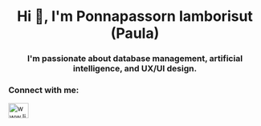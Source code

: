<h1 align="center">Hi 👋, I'm Ponnapassorn Iamborisut (Paula)</h1>
<h3 align="center">I'm passionate about database management, artificial intelligence, and UX/UI design.</h3>

<h3 align="left">Connect with me:</h3>
<p align="left">
<a href="https://linkedin.com/in/www.linkedin.com/in/ponnapassorn-iamborisut" target="blank"><img align="center" src="https://raw.githubusercontent.com/rahuldkjain/github-profile-readme-generator/master/src/images/icons/Social/linked-in-alt.svg" alt="www.linkedin.com/in/ponnapassorn-iamborisut" height="30" width="40" /></a>
</p>
